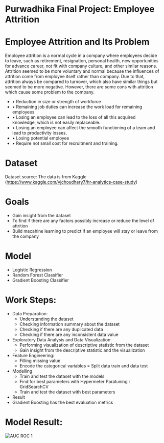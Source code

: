 # Purwadhika Final Project: Employee Attrition
# Employee Attrition and Its Problem

Employee attrition is a normal cycle in a company where employees decide to leave, such as retirement, resignation, personal health, new opportunities for advance career, not fit with company culture, and other similar reasons. Attrition seemed to be more voluntary and normal because the influences of attrition come from employee itself rather than company. Due to that, attrition always be compared to turnover, which also have similar things but seemed to be more negative.
However, there are some cons with attrition which cause some problem to the company.
- •	Reduction in size or strength of workforce
- •	Remaining job duties can increase the work load for remaining employees
- •	Losing an employee can lead to the loss of all this acquired knowledge, which is not easily replaceable. 
- •	Losing an employee can affect the smooth functioning of a team and lead to productivity losses.
- •	Losing potential employee
- •	Require not small cost for recruitment and training.

# Dataset
Dataset source: The data is from Kaggle (https://www.kaggle.com/vjchoudhary7/hr-analytics-case-study)

# Goals
- Gain insight from the dataset
- To find if there are any factors possibly increase or reduce the level of attrition
- Build macahine learning to predict if an employee will stay or leave from the company



# Model
- Logistic Regression
- Random Forest Classifier
- Gradient Boosting Classifier

# Work Steps:
- Data Preparation:
  - Understanding the dataset
  - Checking information summary about the dataset
  - Checking if there are any duplicated data
  - Checking if there are any inconsistent data value
- Exploratory Data Analysis and Data Visualization:
  - Performing visualization of descriptive statistic from the dataset
  - Gain insight from the descriptive statistic and the visualization
- Feature Engineering:
  - Filling missing value
  - Encode the categorical variables
  = Split data train and data test
- Modelling
  - Train and test the dataset with the models
  - Find for best parameters with Hypermeter Paratuning : GridSearchCV
  - Train and test the dataset with best parameters
 - Result
  - Gradient Boosting has the best evaluation metrics 
  # Model Result:
  
![AUC ROC 1](https://user-images.githubusercontent.com/68144108/100516202-e0c7d900-31b4-11eb-8a2d-173320a565c7.png)
  
